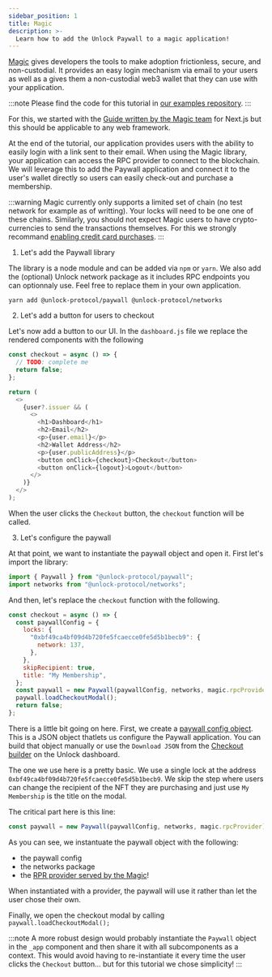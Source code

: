 ```yaml
---
sidebar_position: 1
title: Magic
description: >-
  Learn how to add the Unlock Paywall to a magic application!
---
```


[Magic](https://magic.link/) gives developers the tools to make adoption frictionless, secure, and non-custodial. It provides an easy login mechanism via email to your users as well as a gives them a non-custodial web3 wallet that they can use with your application.

:::note
Please find the code for this tutorial in [our examples repository](https://github.com/unlock-protocol/examples/tree/main/paywall/magic).
:::

For this, we started with the [Guide written by the Magic team](https://vercel.com/guides/add-auth-to-nextjs-with-magic) for Next.js but this should be applicable to any web framework.

At the end of the tutorial, our application provides users with the ability to easily login with a link sent to their email. When using the Magic library, your application can access the RPC provider to connect to the blockchain. We will leverage this to add the Paywall application and connect it to the user's wallet directly so users can easily check-out and purchase a membership.

:::warning
Magic currently only supports a limited set of chain (no test network for example as of writting). Your locks will need to be one one of these chains. Similarly, you should not expect Magic users to have crypto-currencies to send the transactions themselves. For this we strongly recommand [enabling credit card purchases](https://unlock-protocol.com/guides/enabling-credit-cards/).
:::

1. Let's add the Paywall library

The library is a node module and can be added via `npm` or `yarn`. We also add the (optional) Unlock network package as it includes RPC endpoints you can optionnaly use. Feel free to replace them in your own application.

```shell
yarn add @unlock-protocol/paywall @unlock-protocol/networks
```

2. Let's add a button for users to checkout

Let's now add a button to our UI. In the `dashboard.js` file we replace the rendered components with the following

```javascript
const checkout = async () => {
  // TODO: complete me
  return false;
};

return (
  <>
    {user?.issuer && (
      <>
        <h1>Dashboard</h1>
        <h2>Email</h2>
        <p>{user.email}</p>
        <h2>Wallet Address</h2>
        <p>{user.publicAddress}</p>
        <button onClick={checkout}>Checkout</button>
        <button onClick={logout}>Logout</button>
      </>
    )}
  </>
);
```

When the user clicks the `Checkout` button, the `checkout` function will be called.

3. Let's configure the paywall

At that point, we want to instantiate the paywall object and open it. First let's import the library:

```javascript
import { Paywall } from "@unlock-protocol/paywall";
import networks from "@unlock-protocol/networks";
```

And then, let's replace the `checkout` function with the following.

```javascript
const checkout = async () => {
  const paywallConfig = {
    locks: {
      "0xbf49ca4bf09d4b720fe5fcaecce0fe5d5b1becb9": {
        network: 137,
      },
    },
    skipRecipient: true,
    title: "My Membership",
  };
  const paywall = new Paywall(paywallConfig, networks, magic.rpcProvider);
  paywall.loadCheckoutModal();
  return false;
};
```

There is a little bit going on here. First, we create a [paywall config object](../../../tools/paywall.md). This is a JSON object thatlets us configure the Paywall application. You can build that object manually or use the `Download JSON` from the [Checkout builder](https://app.unlock-protocol.com/locks/checkout-url) on the Unlock dashboard.

The one we use here is a pretty basic. We use a single lock at the address `0xbf49ca4bf09d4b720fe5fcaecce0fe5d5b1becb9`. We skip the step where users can change the recipient of the NFT they are purchasing and just use `My Membership` is the title on the modal.

The critical part here is this line:

```javascript
const paywall = new Paywall(paywallConfig, networks, magic.rpcProvider);
```

As you can see, we instantuate the paywall object with the following:

- the paywall config
- the networks package
- the [RPR provider served by the Magic](https://magic.link/docs/auth/blockchains/celo#use-magic-rpc-provider)!

When instantiated with a provider, the paywall will use it rather than let the user chose their own.

Finally, we open the checkout modal by calling `paywall.loadCheckoutModal();`

:::note
A more robust design would probably instantiate the `Paywall` object in the `_app` component and then share it with all subcomponents as a context. This would avoid having to re-instantiate it every time the user clicks the `Checkout` button... but for this tutorial we chose simplicity!
:::
